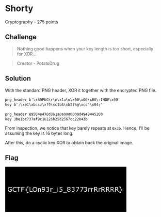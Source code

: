 # Shorty
Cryptography - 275 points

## Challenge 
> Nothing good happens when your key length is too short, especially for XOR...

> Creator - PotatoDrug

## Solution

With the standard PNG header, XOR it together with the encrypted PNG file.

	png_header b'\x89PNG\r\n\x1a\n\x00\x00\x00\rIHDR\x00'
	key b';\xe1\xbcsz\xf9\xc1b&\xb2]%g\xcc"\x04;'

	png_header 89504e470d0a1a0a0000000d4948445200
	key 3be1bc737af9c16226b25d2567cc22043b

From inspection, we notice that key barely repeats at `0x3b`. Hence, I'll be assuming the key is 16 bytes long.

After this, do a cyclic key XOR to obtain back the original image.

## Flag

![Shorty-solved.png](Shorty-solved.png)
